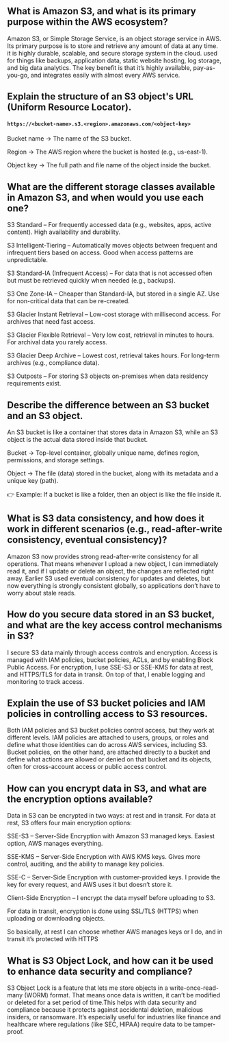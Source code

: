 ##  What is Amazon S3, and what is its primary purpose within the AWS ecosystem?
Amazon S3, or Simple Storage Service, is an object storage service in AWS. Its primary purpose is to store and retrieve any amount of data at any time. it is highly durable, scalable, and secure storage system in the cloud. used for things like backups, application data, static website hosting, log storage, and big data analytics. The key benefit is that it’s highly available, pay-as-you-go, and integrates easily with almost every AWS service.

##  Explain the structure of an S3 object's URL (Uniform Resource Locator).
#### `https://<bucket-name>.s3.<region>.amazonaws.com/<object-key>`
Bucket name → The name of the S3 bucket.

Region → The AWS region where the bucket is hosted (e.g., us-east-1).

Object key → The full path and file name of the object inside the bucket.

##  What are the different storage classes available in Amazon S3, and when would you use each one?
S3 Standard – For frequently accessed data (e.g., websites, apps, active content). High availability and durability.

S3 Intelligent-Tiering – Automatically moves objects between frequent and infrequent tiers based on access. Good when access patterns are unpredictable.

S3 Standard-IA (Infrequent Access) – For data that is not accessed often but must be retrieved quickly when needed (e.g., backups).

S3 One Zone-IA – Cheaper than Standard-IA, but stored in a single AZ. Use for non-critical data that can be re-created.

S3 Glacier Instant Retrieval – Low-cost storage with millisecond access. For archives that need fast access.

S3 Glacier Flexible Retrieval – Very low cost, retrieval in minutes to hours. For archival data you rarely access.

S3 Glacier Deep Archive – Lowest cost, retrieval takes hours. For long-term archives (e.g., compliance data).

S3 Outposts – For storing S3 objects on-premises when data residency requirements exist.

##  Describe the difference between an S3 bucket and an S3 object.
An S3 bucket is like a container that stores data in Amazon S3, while an S3 object is the actual data stored inside that bucket.

Bucket → Top-level container, globally unique name, defines region, permissions, and storage settings.

Object → The file (data) stored in the bucket, along with its metadata and a unique key (path).

👉 Example: If a bucket is like a folder, then an object is like the file inside it.

##  What is S3 data consistency, and how does it work in different scenarios (e.g., read-after-write consistency, eventual consistency)?
Amazon S3 now provides strong read-after-write consistency for all operations. That means whenever I upload a new object, I can immediately read it, and if I update or delete an object, the changes are reflected right away. Earlier S3 used eventual consistency for updates and deletes, but now everything is strongly consistent globally, so applications don’t have to worry about stale reads.

##  How do you secure data stored in an S3 bucket, and what are the key access control mechanisms in S3?
I secure S3 data mainly through access controls and encryption. Access is managed with IAM policies, bucket policies, ACLs, and by enabling Block Public Access. For encryption, I use SSE-S3 or SSE-KMS for data at rest, and HTTPS/TLS for data in transit. On top of that, I enable logging and monitoring to track access.

##  Explain the use of S3 bucket policies and IAM policies in controlling access to S3 resources.
Both IAM policies and S3 bucket policies control access, but they work at different levels. IAM policies are attached to users, groups, or roles and define what those identities can do across AWS services, including S3. Bucket policies, on the other hand, are attached directly to a bucket and define what actions are allowed or denied on that bucket and its objects, often for cross-account access or public access control.

##  How can you encrypt data in S3, and what are the encryption options available?
Data in S3 can be encrypted in two ways: at rest and in transit.
For data at rest, S3 offers four main encryption options:

SSE-S3 – Server-Side Encryption with Amazon S3 managed keys. Easiest option, AWS manages everything.

SSE-KMS – Server-Side Encryption with AWS KMS keys. Gives more control, auditing, and the ability to manage key policies.

SSE-C – Server-Side Encryption with customer-provided keys. I provide the key for every request, and AWS uses it but doesn’t store it.

Client-Side Encryption – I encrypt the data myself before uploading to S3.

For data in transit, encryption is done using SSL/TLS (HTTPS) when uploading or downloading objects.

So basically, at rest I can choose whether AWS manages keys or I do, and in transit it’s protected with HTTPS

##  What is S3 Object Lock, and how can it be used to enhance data security and compliance?
S3 Object Lock is a feature that lets me store objects in a write-once-read-many (WORM) format. That means once data is written, it can’t be modified or deleted for a set period of time.This helps with data security and compliance because it protects against accidental deletion, malicious insiders, or ransomware. It’s especially useful for industries like finance and healthcare where regulations (like SEC, HIPAA) require data to be tamper-proof.

